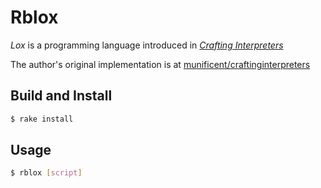 # Rblox

_Lox_ is a programming language introduced in [_Crafting Interpreters_](https://www.craftinginterpreters.com/)

The author's original implementation is at [munificent/craftinginterpreters](https://github.com/munificent/craftinginterpreters)

## Build and Install

```sh
$ rake install
```

## Usage

```sh
$ rblox [script]
```

